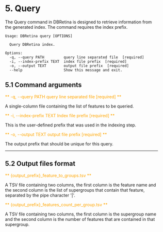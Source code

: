 # 5. Query

The Query command in DBRetina is designed to retrieve information from the generated index. The command requires the index prefix.

```
Usage: DBRetina query [OPTIONS]

  Query DBRetina index.

Options:
  -q, --query PATH         query line separated file  [required]
  -i, --index-prefix TEXT  index file prefix  [required]
  -o, --output TEXT        output file prefix  [required]
  --help                   Show this message and exit.
```

## 5.1 Command arguments

<span style="color:orange;">** -q, --query PATH         query line separated file  [required] **<span/>

A single-column file containing the list of features to be queried.

<span style="color:orange;">** -i, --index-prefix TEXT  Index file prefix  [required] **<span/>

This is the user-defined prefix that was used in the indexing step.


<span style="color:orange;">** -o, --output TEXT        output file prefix  [required] **<span/>

The output prefix that should be unique for this query.

---

## 5.2 Output files format

<span style="color:orange;">** {output_prefix}_feature_to_groups.tsv **<span/>

A TSV file containing two columns, the first column is the feature name and the second column is the list of supergroups that contain that feature, separated by the pipe character '|'. 

<span style="color:orange;">** {output_prefix}_features_count_per_group.tsv **<span/>

A TSV file containing two columns, the first column is the supergroup name and the second column is the number of features that are contained in that supergroup.
